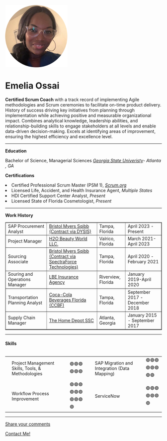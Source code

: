
  </head>
  <body>
    <img src="./profile pic-modified.png" height="200" alt="Emelia's profile Pic">
    <h1>Emelia Ossai</h1>
    <p><strong>Certified Scrum Coach</strong> with a track record of implementing Agile methodologies and Scrum
      ceremonies to facilitate on-time product delivery. History of success driving key initiatives from planning
      through implementation while achieving positive and measurable organizational impact. Combines analytical
      knowledge, leadership abilities, and relationship-building skills to engage stakeholders at all levels and enable
      data-driven decision-making. Excels at identifying areas of improvement, ensuring the highest efficiency and
      excellence level.</p>
    <hr size="3" noshade>
    <p><strong>Education</strong></p>
    <p>Bachelor of Science, Managerial Sciences <em> <a href="https://www.gsu.edu/">Georgia State Univeristy</a>-
        Atlanta , GA</em></p>
    <p><strong>Certifications</strong></p>
    <li>Certified Professional Scrum Master (PSM 1), <em> <a
          href="https://www.credly.com/badges/ece18587-8e68-4e09-849c-65f469969e22">Scrum.org</a></em></li>
    <li>Licensed Life, Accident, and Health Insurance Agent, <em>Multiple States</em></li>
    <li>HDI Certified Support Center Analyst, <em>Present</em></li>
    <li>Licensed State of Florida Cosmetologist, <em> Present</em></li>
    </ul>
    </h5>
    <hr size="3" noshade>
    <p><strong>Work History</strong></p>
    <table border="1">
      <tr>
        <td>SAP Procurement Analyst</td>
        <td><a href="https://www.bms.com/">Bristol Myers Sqibb (Contract via DYSIS)</a> </td>
        <td>Tampa, Florida</td>
        <td>April 2023 - Present</td>
      </tr>
      <tr>
        <td>Project Manager</td>
        <td><a href="https://www.h2obeautyworld.com/">H2O Beauty World LLC.</a> </td>
        <td>Valrico, Florida</td>
        <td>March 2021- April 2023</td>
      </tr>
      <tr>
        <td>Sourcing Associate</td>
        <td><a href="https://www.bms.com/">Bristol Myers Sqibb (Contract via SpectraForce Technologies)</a> </td>
        <td>Tampa, Florida</td>
        <td>April 2020 - February 2021</td>
      </tr>
      <tr>
        <td>Souring and Operations Manager</td>
        <td><a href="https://www.lbeinsurance.com/">LBE Insurance Agency</a> </td>
        <td>Riverview, Florida</td>
        <td>January 2019-April 2020</td>
      </tr>
      <tr>
        <td>Transportation Planning Analyst</td>
        <td><a href="https://www.cocacolaflorida.com/">Coca-Cola Beverages Florida (CCBF)</a> </td>
        <td>Tampa, Florida</td>
        <td>September 2017 - December 2018</td>
      </tr>
      <tr>
        <td>Supply Chain Manager</td>
        <td><a href="https://www.homedepot.com/">The Home Depot SSC</a> </td>
        <td>Atlanta, Georgia</td>
        <td>January 2015 - September 2017</td>
      </tr>
    </table>
    <hr size="3" noshade>
    <h4><strong>Skills</strong></h3>
      <table cellspacing="20">
        <table>
          <tr>
            <td>
            <td>Project Management Skills, Tools, & Methodologies</td>
            <td>🟣🟣🟣🟣🟣🟣</td>
            </td>
            <td>
            <td>SAP Migration and Integration (Data Mapping)</td>
            <td>🟣🟣🟣🟣🟣🟣🟣🟣</td>
            </td>
          </tr>
          <tr>
            <td>
            <td>Workflow Process Improvement</td>
            <td>🟣🟣🟣🟣🟣🟣🟣🟣🟣🟣</td>
            </td>
            <td>
            <td>ServiceNow</td>
            <td>🟣🟣🟣🟣🟣🟣🟣</td>
            </td>
          </tr>
        </table>
        <hr size="3" noshade>
        <a href="share.html">Share your comments</a></em></p>
        <a href="contact.html">Contact Me!</a></em></p>

  </body>

  </html>
    
